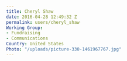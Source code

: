 ```yaml
---
title: Cheryl Shaw
date: 2016-04-28 12:49:32 Z
permalink: users/cheryl_shaw
Working Group:
- Fundraising
- Communications
Country: United States
Photo: "/uploads/picture-330-1461967767.jpg"
---
```


